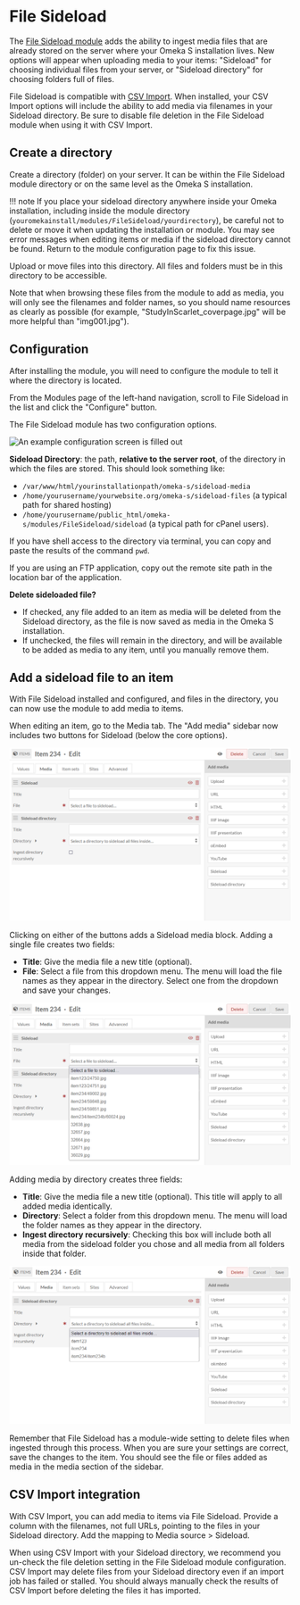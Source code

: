# File Sideload

The [File Sideload module](https://omeka.org/s/modules/FileSideload) adds the ability to ingest media files that are already stored on the server where your Omeka S installation lives. New options will appear when uploading media to your items: "Sideload" for choosing individual files from your server, or "Sideload directory" for choosing folders full of files. 

File Sideload is compatible with [CSV Import](../modules/csvimport.md). When installed, your CSV Import options will include the ability to add media via filenames in your Sideload directory. Be sure to disable file deletion in the File Sideload module when using it with CSV Import.

## Create a directory

Create a directory (folder) on your server. It can be within the File Sideload module directory or on the same level as the Omeka S installation. 

!!! note
	If you place your sideload directory anywhere inside your Omeka installation, including inside the module directory (`youromekainstall/modules/FileSideload/yourdirectory`), be careful not to delete or move it when updating the installation or module. You may see error messages when editing items or media if the sideload directory cannot be found. Return to the module configuration page to fix this issue.

Upload or move files into this directory. All files and folders must be in this directory to be accessible.

Note that when browsing these files from the module to add as media, you will only see the filenames and folder names, so you should name resources as clearly as possible (for example, "StudyInScarlet_coverpage.jpg" will be more helpful than "img001.jpg").

## Configuration

After installing the module, you will need to configure the module to tell it where the directory is located.

From the Modules page of the left-hand navigation, scroll to File Sideload in the list and click the "Configure" button.

The File Sideload module has two configuration options.

![An example configuration screen is filled out](../modules/modulesfiles/filesideload_config2.png)

**Sideload Directory**: the path, **relative to the server root**, of the directory in which the files are stored. This should look something like:

- `/var/www/html/yourinstallationpath/omeka-s/sideload-media`
- `/home/yourusername/yourwebsite.org/omeka-s/sideload-files` (a typical path for shared hosting)
- `/home/yourusername/public_html/omeka-s/modules/FileSideload/sideload` (a typical path for cPanel users).

If you have shell access to the directory via terminal, you can copy and paste the results of the command `pwd`.

If you are using an FTP application, copy out the remote site path in the location bar of the application.

**Delete sideloaded file?**

- If checked, any file added to an item as media will be deleted from the Sideload directory, as the file is now saved as media in the Omeka S installation.
- If unchecked, the files will remain in the directory, and will be available to be added as media to any item, until you manually remove them.


Add a sideload file to an item
------------------------------
With File Sideload installed and configured, and files in the directory, you can now use the module to add media to items.

When editing an item, go to the Media tab. The "Add media" sidebar now includes two buttons for Sideload (below the core options).

![An item's media tab in the editing mode is shown. Two entries in the sidebar from Sideload have already been added to the main field.](../modules/modulesfiles/filesideload_browse.png)

Clicking on either of the buttons adds a Sideload media block. Adding a single file creates two fields:

- **Title**: Give the media file a new title (optional).
- **File**: Select a file from this dropdown menu. The menu will load the file names as they appear in the directory. Select one from the dropdown and save your changes.

![Sideload media options with the dropdown open, displaying file names](../modules/modulesfiles/filesideload_addfile.png)

Adding media by directory creates three fields:

- **Title**: Give the media file a new title (optional). This title will apply to all added media identically.
- **Directory**: Select a folder from this dropdown menu. The menu will load the folder names as they appear in the directory. 
- **Ingest directory recursively**: Checking this box will include both all media from the sideload folder you chose and all media from all folders inside that folder. 

![Sideload media options with the dropdown open, displaying file names](../modules/modulesfiles/filesideload_directory_addfile.png)

Remember that File Sideload has a module-wide setting to delete files when ingested through this process. When you are sure your settings are correct, save the changes to the item. You should see the file or files added as media in the media section of the sidebar.

## CSV Import integration

With CSV Import, you can add media to items via File Sideload. Provide a column with the filenames, not full URLs, pointing to the files in your Sideload directory. Add the mapping to Media source > Sideload.

When using CSV Import with your Sideload directory, we recommend you un-check the file deletion setting in the File Sideload module configuration. CSV Import may delete files from your Sideload directory even if an import job has failed or stalled. You should always manually check the results of CSV Import before deleting the files it has imported. 
